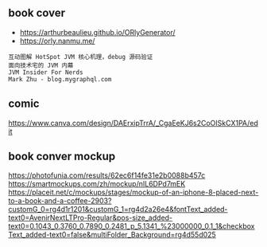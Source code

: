 ## book cover

- https://arthurbeaulieu.github.io/ORlyGenerator/
- https://orly.nanmu.me/

```
互动图解 HotSpot JVM 核心机理，debug 源码验证
面向技术宅的 JVM 内幕
JVM Insider For Nerds
Mark Zhu - blog.mygraphql.com
```


## comic

https://www.canva.com/design/DAErxipTrrA/_CgaEeKJ6s2CoOISkCX1PA/edit

## book conver mockup

https://photofunia.com/results/62ec6f14fe31e2b0088b457c
https://smartmockups.com/zh/mockup/nIL6DPd7mEK
https://placeit.net/c/mockups/stages/mockup-of-an-iphone-8-placed-next-to-a-book-and-a-coffee-2903?customG_0=rg4d1r1201&customG_1=rg4d2a26e4&fontText_added-text0=AvenirNextLTPro-Regular&pos-size_added-text0=0.1043_0.3760_0.7890_0.2481_p_5.1341_%23000000_0.1_1&checkboxText_added-text0=false&multiFolder_Background=rg4d55d025